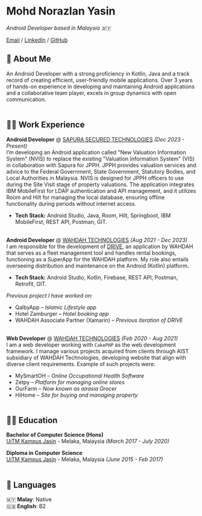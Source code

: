 # Mohd Norazlan Yasin

_Android Developer based in Malaysia 🇲🇾_ <br>

[Email](mailto:mohdnorazlan.yasin@gmail.com) / [LinkedIn](https://www.linkedin.com/in/norazlan-dev/) / [GitHub](https://github.com/norazlan-dev/)

## 🤙 About Me

An Android Developer with a strong proficiency in Kotlin, Java and a track record of creating efficient, user-friendly mobile applications. Over 3 years of hands-on experience in developing and maintaining Android applications and a collaborative team player, excels in group dynamics with open communication.
<br><br>

## 👨‍💻 Work Experience

**Android Developer** @ [SAPURA SECURED TECHNOLOGIES](https://www.sapuratech.com.my/) _(Dec 2023 - Present)_ <br>
I’m developing an Android application called "New Valuation Information System" (NVIS) to replace the existing "Valuation Information System" (VIS) in collaboration with Sapura for JPPH. JPPH provides valuation services and advice to the Federal Government, State Government, Statutory Bodies, and Local Authorities in Malaysia. NVIS is designed for JPPH officers to use during the Site Visit stage of property valuations. The application integrates IBM MobileFirst for LDAP authentication and API management, and it utilizes Room and Hilt for managing the local database, ensuring offline functionality during periods without internet access.
- **Tech Stack:** Android Studio, Java, Room, Hilt, Springboot, IBM MobileFirst, REST API, Postman, GIT.
<br><br>

**Android Developer** @ [WAHDAH TECHNOLOGIES](https://www.wahdah.my/en/) _(Aug 2021 - Dec 2023)_ <br>
I am responsible for the development of [DRIVE](https://play.google.com/store/apps/details?id=com.wahdah.drive), an application by WAHDAH that serves as a fleet management tool and handles rental bookings, functioning as a SuperApp for the WAHDAH platform. My role also entails overseeing distribution and maintenance on the Android (Kotlin) platform.
- **Tech Stack:** Android Studio, Kotlin, Firebase, REST API, Postman, Retrofit, GIT.

_Previous project I have worked on:_
- QalbyApp – _Islamic Lifestyle app_
- Hotel Zamburger – _Hotel booking app_
- WAHDAH Associate Partner (Xamarin) – _Previous iteration of DRIVE_
<br><br>

**Web Developer** @ [WAHDAH TECHNOLOGIES](https://www.wahdah.my/en/) _(Feb 2020 - Aug 2021)_ <br>
I am a web developer working with `CakePHP` as the web development framework. I manage various projects acquired from clients through AIST subsidiary of WAHDAH Technologies, developing website that align with diverse client requirements. Example of such projects were:
- MySmartOH – _Online Occupational Health Software_
- Zetpy – _Platform for managing online stores_
- OurFarm – _Now known as airasia Grocer_
- HiHome – _Site for buying and managing property_
<br><br>

## 👨‍🎓 Education

**Bachelor of Computer Science (Hons)**<br>
[UiTM Kampus Jasin](https://melaka.uitm.edu.my/index.php/en/kjm-campus) - Melaka, Malaysia _(March 2017 - July 2020)_ 
<br>

**Diploma in Computer Science**<br>
[UiTM Kampus Jasin](https://melaka.uitm.edu.my/index.php/en/kjm-campus) - Melaka, Malaysia _(June 2015 - Feb 2017)_ 
<br><br>

## 💬 Languages

🇲🇾 **Malay**: Native <br>
🇬🇧 **English**: B2
<br><br>

[product-screenshot]: https://www.w3schools.com/images/img_certification_down_generic_300.png
